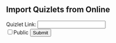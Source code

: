 <h2>Import Quizlets from Online</h2>
<ul class="import" id="import"></ul>

<style>
  .form-control{
    display:block;width:100%;
    padding:.375rem .75rem;
    font-size:1rem;
    font-weight:400;
    line-height:1.5;
    color:black;
    background-color:white;
    background-clip:padding-box;
    border:1px solid white;
    -webkit-appearance:none;
    -moz-appearance:none;
    appearance:none;
    border-radius:.375rem;
    transition:border-color .15s ease-in-out,box-shadow .15s ease-in-out;
  }
</style>

  <label>Quizlet Link:
    <input type="text" id="enter-link" name="enter-link">
  </label><br>
  <input type="checkbox" id="public-check" name="public-check">Public
  <button type="button" id="submit-card-button">Submit</button>
